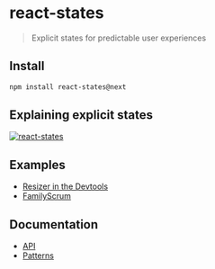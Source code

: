 # react-states

> Explicit states for predictable user experiences

## Install

```sh
npm install react-states@next
```

## Explaining explicit states

[![react-states](https://img.youtube.com/vi/ul_3ABrpj64/0.jpg)](https://www.youtube.com/watch?v=ul_3ABrpj64)

## Examples

- [Resizer in the Devtools](./src/devtools//Resizer.tsx)
- [FamilyScrum](https://github.com/christianalfoni/family-scrum-v2/tree/main/src)

## Documentation

- [API](./docs/api.md)
- [Patterns](./docs/patterns.md)
